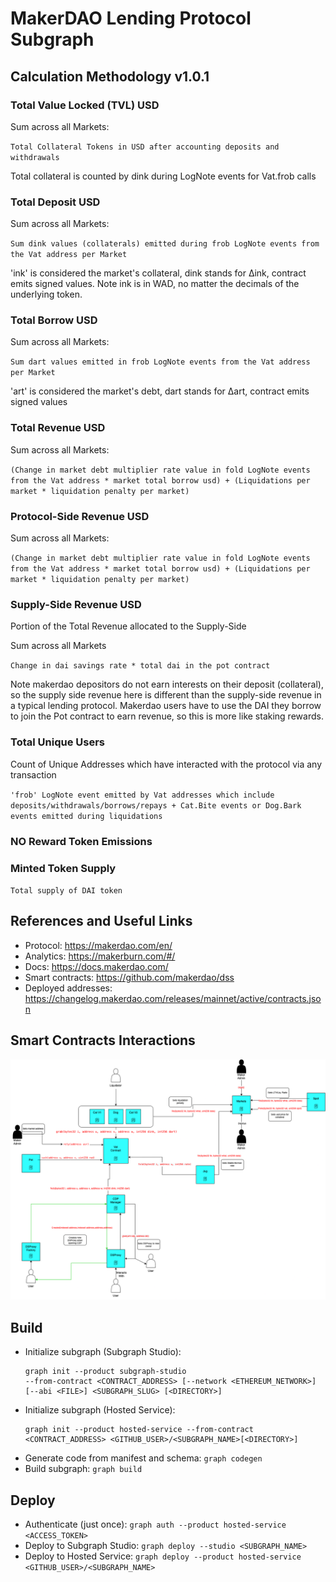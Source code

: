 # MakerDAO Lending Protocol Subgraph

## Calculation Methodology v1.0.1

### Total Value Locked (TVL) USD

Sum across all Markets:

`Total Collateral Tokens in USD after accounting deposits and withdrawals`

Total collateral is counted by dink during LogNote events for Vat.frob calls

### Total Deposit USD

Sum across all Markets:

`Sum dink values (collaterals) emitted during frob LogNote events from the Vat address per Market`

'ink' is considered the market's collateral, dink stands for Δink, contract emits signed values. Note ink is in WAD, no matter the decimals of the underlying token.

### Total Borrow USD

Sum across all Markets:

`Sum dart values emitted in frob LogNote events from the Vat address per Market`

'art' is considered the market's debt, dart stands for Δart, contract emits signed values

### Total Revenue USD

Sum across all Markets:

`(Change in market debt multiplier rate value in fold LogNote events from the Vat address * market total borrow usd) + (Liquidations per market * liquidation penalty per market)`

### Protocol-Side Revenue USD

Sum across all Markets:

`(Change in market debt multiplier rate value in fold LogNote events from the Vat address * market total borrow usd) + (Liquidations per market * liquidation penalty per market)`

### Supply-Side Revenue USD

Portion of the Total Revenue allocated to the Supply-Side

Sum across all Markets

`Change in dai savings rate * total dai in the pot contract`

Note makerdao depositors do not earn interests on their deposit (collateral), so the supply side revenue here is different than the supply-side revenue in a typical lending protocol. Makerdao users have to use the DAI they borrow to join the Pot contract to earn revenue, so this is more like staking rewards.

### Total Unique Users

Count of Unique Addresses which have interacted with the protocol via any transaction

`'frob' LogNote event emitted by Vat addresses which include deposits/withdrawals/borrows/repays + Cat.Bite events or Dog.Bark events emitted during liquidations`

### NO Reward Token Emissions

### Minted Token Supply

`Total supply of DAI token`

## References and Useful Links

- Protocol: https://makerdao.com/en/
- Analytics: https://makerburn.com/#/
- Docs: https://docs.makerdao.com/
- Smart contracts: https://github.com/makerdao/dss
- Deployed addresses: https://changelog.makerdao.com/releases/mainnet/active/contracts.json

## Smart Contracts Interactions

![Makerdao](../../docs/images/protocols/makerdao.png "Makerdao")

## Build

- Initialize subgraph (Subgraph Studio):
  ```
  graph init --product subgraph-studio
  --from-contract <CONTRACT_ADDRESS> [--network <ETHEREUM_NETWORK>] [--abi <FILE>] <SUBGRAPH_SLUG> [<DIRECTORY>]
  ```
- Initialize subgraph (Hosted Service):
  ```
  graph init --product hosted-service --from-contract <CONTRACT_ADDRESS> <GITHUB_USER>/<SUBGRAPH_NAME>[<DIRECTORY>]
  ```
- Generate code from manifest and schema: `graph codegen`
- Build subgraph: `graph build`

## Deploy

- Authenticate (just once): `graph auth --product hosted-service <ACCESS_TOKEN>`
- Deploy to Subgraph Studio: `graph deploy --studio <SUBGRAPH_NAME>`
- Deploy to Hosted Service: `graph deploy --product hosted-service <GITHUB_USER>/<SUBGRAPH_NAME>`
